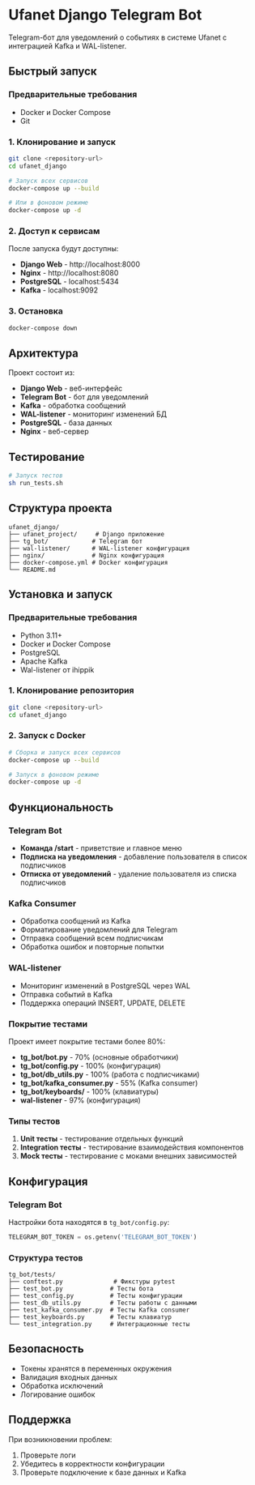 # Ufanet Django Telegram Bot

Telegram-бот для уведомлений о событиях в системе Ufanet с интеграцией Kafka и WAL-listener.

## Быстрый запуск

### Предварительные требования

- Docker и Docker Compose
- Git

### 1. Клонирование и запуск

```bash
git clone <repository-url>
cd ufanet_django

# Запуск всех сервисов
docker-compose up --build

# Или в фоновом режиме
docker-compose up -d
```

### 2. Доступ к сервисам

После запуска будут доступны:

- **Django Web** - http://localhost:8000
- **Nginx** - http://localhost:8080  
- **PostgreSQL** - localhost:5434
- **Kafka** - localhost:9092

### 3. Остановка

```bash
docker-compose down
```

## Архитектура

Проект состоит из:

- **Django Web** - веб-интерфейс
- **Telegram Bot** - бот для уведомлений
- **Kafka** - обработка сообщений
- **WAL-listener** - мониторинг изменений БД
- **PostgreSQL** - база данных
- **Nginx** - веб-сервер

## Тестирование

```bash
# Запуск тестов
sh run_tests.sh


```

## Структура проекта

```
ufanet_django/
├── ufanet_project/     # Django приложение
├── tg_bot/            # Telegram бот
├── wal-listener/      # WAL-listener конфигурация
├── nginx/             # Nginx конфигурация
├── docker-compose.yml # Docker конфигурация
└── README.md
```

## Установка и запуск

### Предварительные требования

- Python 3.11+
- Docker и Docker Compose
- PostgreSQL
- Apache Kafka
- Wal-listener от ihippik

### 1. Клонирование репозитория

```bash
git clone <repository-url>
cd ufanet_django
```



### 2. Запуск с Docker

```bash
# Сборка и запуск всех сервисов
docker-compose up --build

# Запуск в фоновом режиме
docker-compose up -d
```


## Функциональность

### Telegram Bot

- **Команда /start** - приветствие и главное меню
- **Подписка на уведомления** - добавление пользователя в список подписчиков
- **Отписка от уведомлений** - удаление пользователя из списка подписчиков

### Kafka Consumer

- Обработка сообщений из Kafka
- Форматирование уведомлений для Telegram
- Отправка сообщений всем подписчикам
- Обработка ошибок и повторные попытки

### WAL-listener

- Мониторинг изменений в PostgreSQL через WAL
- Отправка событий в Kafka
- Поддержка операций INSERT, UPDATE, DELETE



### Покрытие тестами

Проект имеет покрытие тестами более 80%:

- **tg_bot/bot.py** - 70% (основные обработчики)
- **tg_bot/config.py** - 100% (конфигурация)
- **tg_bot/db_utils.py** - 100% (работа с подписчиками)
- **tg_bot/kafka_consumer.py** - 55% (Kafka consumer)
- **tg_bot/keyboards/** - 100% (клавиатуры)
- **wal-listener** - 97% (конфигурация)

### Типы тестов

1. **Unit тесты** - тестирование отдельных функций
2. **Integration тесты** - тестирование взаимодействия компонентов
3. **Mock тесты** - тестирование с моками внешних зависимостей

## Конфигурация

### Telegram Bot

Настройки бота находятся в `tg_bot/config.py`:

```python
TELEGRAM_BOT_TOKEN = os.getenv('TELEGRAM_BOT_TOKEN')
```




### Структура тестов

```
tg_bot/tests/
├── conftest.py              # Фикстуры pytest
├── test_bot.py             # Тесты бота
├── test_config.py          # Тесты конфигурации
├── test_db_utils.py        # Тесты работы с данными
├── test_kafka_consumer.py  # Тесты Kafka consumer
├── test_keyboards.py       # Тесты клавиатур
└── test_integration.py     # Интеграционные тесты
```


## Безопасность

- Токены хранятся в переменных окружения
- Валидация входных данных
- Обработка исключений
- Логирование ошибок

## Поддержка

При возникновении проблем:

1. Проверьте логи 
2. Убедитесь в корректности конфигурации
3. Проверьте подключение к базе данных и Kafka
